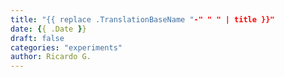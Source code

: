 ```yaml
---
title: "{{ replace .TranslationBaseName "-" " " | title }}"
date: {{ .Date }}
draft: false
categories: "experiments"
author: Ricardo G.
---
```

